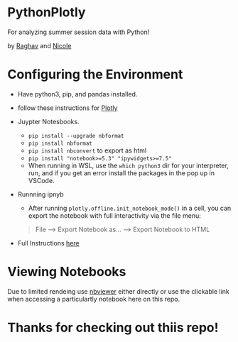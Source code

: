 # PythonPlotly

For analyzing summer session data with Python!

by [Raghav](https://github.com/guptaraghav29) and [Nicole](https://github.com/lpurgitoryl)

# Configuring the Environment

- Have python3, pip, and pandas installed.
- follow these instructions for [Plotly](https://plotly.com/python/getting-started/#start-plotting-online)
- Juypter Notesbooks.
    - ```pip install --upgrade nbformat```
    - ```pip install nbformat```
    - ```pip install nbconvert``` to export as html
    - ```pip install "notebook>=5.3" "ipywidgets>=7.5"```
    - When running in WSL, use the  ```which python3``` dir for your interpreter, run, and if you get an error install the packages in the pop up in VSCode.

- Runnning ipnyb
    - After running ```plotly.offline.init_notebook_mode()``` in a cell, you can export the notebook with full interactivity via the file menu: 
    >File --> Export Notebook as... --> Export Notebook to HTML
- Full Instructions [here](https://github.com/plotly/plotly.py)
# Viewing Notebooks
Due to limited rendeing use [nbviewer](https://nbviewer.jupyter.org/) either directly or use the clickable link when accessing a particulartly notebook here on this repo.

# Thanks for checking out thiis repo!


